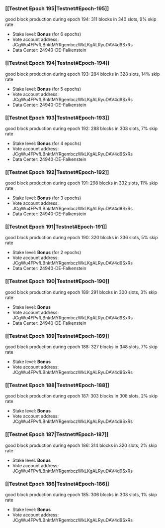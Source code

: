 ### [[Testnet Epoch 195|Testnet#Epoch-195]]
good block production during epoch 194: 311 blocks in 340 slots, 9% skip rate
* Stake level: **Bonus** (for 6 epochs)
* Vote account address: JCgWu4FPvfLBnktMYRgembczWkLKgALRyuDAV4d9SxRs
* Data Center: 24940-DE-Falkenstein
### [[Testnet Epoch 194|Testnet#Epoch-194]]
good block production during epoch 193: 284 blocks in 328 slots, 14% skip rate
* Stake level: **Bonus** (for 5 epochs)
* Vote account address: JCgWu4FPvfLBnktMYRgembczWkLKgALRyuDAV4d9SxRs
* Data Center: 24940-DE-Falkenstein
### [[Testnet Epoch 193|Testnet#Epoch-193]]
good block production during epoch 192: 288 blocks in 308 slots, 7% skip rate
* Stake level: **Bonus** (for 4 epochs)
* Vote account address: JCgWu4FPvfLBnktMYRgembczWkLKgALRyuDAV4d9SxRs
* Data Center: 24940-DE-Falkenstein
### [[Testnet Epoch 192|Testnet#Epoch-192]]
good block production during epoch 191: 298 blocks in 332 slots, 11% skip rate
* Stake level: **Bonus** (for 3 epochs)
* Vote account address: JCgWu4FPvfLBnktMYRgembczWkLKgALRyuDAV4d9SxRs
* Data Center: 24940-DE-Falkenstein
### [[Testnet Epoch 191|Testnet#Epoch-191]]
good block production during epoch 190: 320 blocks in 336 slots, 5% skip rate
* Stake level: **Bonus** (for 2 epochs)
* Vote account address: JCgWu4FPvfLBnktMYRgembczWkLKgALRyuDAV4d9SxRs
* Data Center: 24940-DE-Falkenstein
### [[Testnet Epoch 190|Testnet#Epoch-190]]
good block production during epoch 189: 291 blocks in 300 slots, 3% skip rate
* Stake level: **Bonus**
* Vote account address: JCgWu4FPvfLBnktMYRgembczWkLKgALRyuDAV4d9SxRs
* Data Center: 24940-DE-Falkenstein
### [[Testnet Epoch 189|Testnet#Epoch-189]]
good block production during epoch 188: 327 blocks in 348 slots, 7% skip rate
* Stake level: **Bonus**
* Vote account address: JCgWu4FPvfLBnktMYRgembczWkLKgALRyuDAV4d9SxRs
### [[Testnet Epoch 188|Testnet#Epoch-188]]
good block production during epoch 187: 303 blocks in 308 slots, 2% skip rate
* Stake level: **Bonus**
* Vote account address: JCgWu4FPvfLBnktMYRgembczWkLKgALRyuDAV4d9SxRs
### [[Testnet Epoch 187|Testnet#Epoch-187]]
good block production during epoch 186: 314 blocks in 320 slots, 2% skip rate
* Stake level: **Bonus**
* Vote account address: JCgWu4FPvfLBnktMYRgembczWkLKgALRyuDAV4d9SxRs
### [[Testnet Epoch 186|Testnet#Epoch-186]]
good block production during epoch 185: 306 blocks in 308 slots, 1% skip rate
* Stake level: **Bonus**
* Vote account address: JCgWu4FPvfLBnktMYRgembczWkLKgALRyuDAV4d9SxRs